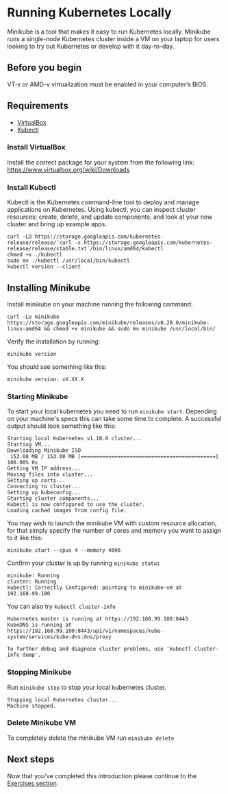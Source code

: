 # Running Kubernetes Locally
Minikube is a tool that makes it easy to run Kubernetes locally. Minikube runs a single-node Kubernetes cluster inside a VM on your laptop for users looking to try out Kubernetes or develop with it day-to-day.

## Before you begin
VT-x or AMD-v virtualization must be enabled in your computer’s BIOS.

## Requirements
* [VirtualBox](https://www.virtualbox.org/wiki/Downloads)
* [Kubectl](https://kubernetes.io/docs/tasks/tools/install-kubectl/)

### Install VirtualBox
Install the correct package for your system from the following link: https://www.virtualbox.org/wiki/Downloads

### Install Kubectl
Kubectl is the Kubernetes command-line tool to deploy and manage applications on Kubernetes. Using kubectl, you can inspect cluster resources; create, delete, and update components; and look at your new cluster and bring up example apps.

```
curl -LO https://storage.googleapis.com/kubernetes-release/release/`curl -s https://storage.googleapis.com/kubernetes-release/release/stable.txt`/bin/linux/amd64/kubectl
chmod +x ./kubectl
sudo mv ./kubectl /usr/local/bin/kubectl
kubectl version --client
```

## Installing Minikube
Install minikube on your machine running the following command:
```
curl -Lo minikube https://storage.googleapis.com/minikube/releases/v0.28.0/minikube-linux-amd64 && chmod +x minikube && sudo mv minikube /usr/local/bin/
```
Verify the installation by running:
```
minikube version
```
You should see something like this:
```
minikube version: vX.XX.X
```
### Starting Minikube
To start your local kubernetes you need to run `minikube start`. Depending on your machine's specs this can take some time to complete. A successful output should look something like this:
```
Starting local Kubernetes v1.10.0 cluster...
Starting VM...
Downloading Minikube ISO
 153.08 MB / 153.08 MB [============================================] 100.00% 0s
Getting VM IP address...
Moving files into cluster...
Setting up certs...
Connecting to cluster...
Setting up kubeconfig...
Starting cluster components...
Kubectl is now configured to use the cluster.
Loading cached images from config file.
```
You may wish to launch the minikube VM with custom resource allocation, for that simply specify the number of cores and memory you want to assign to it like this:
```
minikube start --cpus 4 --memory 4096
```
Confirm your cluster is up by running `minikube status`
```
minikube: Running
cluster: Running
kubectl: Correctly Configured: pointing to minikube-vm at 192.168.99.100
```
You can also try `kubectl cluster-info`
```
Kubernetes master is running at https://192.168.99.100:8443
KubeDNS is running at https://192.168.99.100:8443/api/v1/namespaces/kube-system/services/kube-dns:dns/proxy

To further debug and diagnose cluster problems, use 'kubectl cluster-info dump'.
```

### Stopping Minikube
Run `minikube stop` to stop your local kubernetes cluster.
```
Stopping local Kubernetes cluster...
Machine stopped.
```

### Delete Minikube VM
To completely delete the minikube VM run `minikube delete`

## Next steps
Now that you've completed this introduction please continue to the [Exercises section](exercises/README.md).
